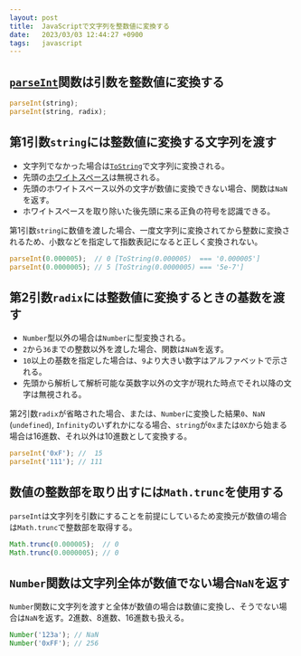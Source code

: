 ```yaml
---
layout: post
title:  JavaScriptで文字列を整数値に変換する
date:   2023/03/03 12:44:27 +0900
tags:   javascript
---
```


## [`parseInt`](https://developer.mozilla.org/ja/docs/Web/JavaScript/Reference/Global_Objects/parseInt)関数は引数を整数値に変換する

```javascript
parseInt(string);
parseInt(string, radix);
```

## 第1引数`string`には整数値に変換する文字列を渡す

-   文字列でなかった場合は[`ToString`](https://tc39.es/ecma262/#sec-tostring)で文字列に変換される。
-   先頭の[ホワイトスペース](https://developer.mozilla.org/ja/docs/Glossary/Whitespace)は無視される。
-   先頭のホワイトスペース以外の文字が数値に変換できない場合、関数は`NaN`を返す。
-   ホワイトスペースを取り除いた後先頭に来る正負の符号を認識できる。

第1引数`string`に数値を渡した場合、一度文字列に変換されてから整数に変換されるため、小数などを指定して指数表記になると正しく変換されない。

```javascript
parseInt(0.000005);  // 0 [ToString(0.000005)  === '0.000005']
parseInt(0.0000005); // 5 [ToString(0.0000005) === '5e-7']
```

## 第2引数`radix`には整数値に変換するときの基数を渡す

-   `Number`型以外の場合は`Number`に型変換される。
-   `2`から`36`までの整数以外を渡した場合、関数は`NaN`を返す。
-   `10`以上の基数を指定した場合は、`9`より大きい数字はアルファベットで示される。
-   先頭から解析して解析可能な英数字以外の文字が現れた時点でそれ以降の文字は無視される。

第2引数`radix`が省略された場合、または、`Number`に変換した結果`0`、`NaN` (`undefined`), `Infinity`のいずれかになる場合、`string`が`0x`または`0X`から始まる場合は16進数、それ以外は10進数として変換する。

```javascript
parseInt('0xF'); //  15
parseInt('111'); // 111
```

## 数値の整数部を取り出すには`Math.trunc`を使用する

`parseInt`は文字列を引数にすることを前提にしているため変換元が数値の場合は`Math.trunc`で整数部を取得する。

```javascript
Math.trunc(0.000005);  // 0
Math.trunc(0.0000005); // 0
```

## `Number`関数は文字列全体が数値でない場合`NaN`を返す

`Number`関数に文字列を渡すと全体が数値の場合は数値に変換し、そうでない場合は`NaN`を返す。2進数、8進数、16進数も扱える。

```javascript
Number('123a'); // NaN
Number('0xFF'); // 256
```
